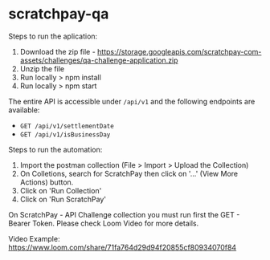 # scratchpay-qa

Steps to run the aplication:

1. Download the zip file - https://storage.googleapis.com/scratchpay-com-assets/challenges/qa-challenge-application.zip
2. Unzip the file
3. Run locally > npm install
4. Run locally > npm start

The entire API is accessible under `/api/v1` and the following endpoints are available:

- `GET /api/v1/settlementDate`
- `GET /api/v1/isBusinessDay`



Steps to run the automation:

1. Import the postman collection (File > Import > Upload the Collection)
2. On Colletions, search for ScratchPay then click on '...' (View More Actions) button.
3. Click on 'Run Collection'
4. Click on 'Run ScratchPay'

On ScratchPay - API Challenge collection you must run first the GET - Bearer Token. Please check Loom Video for more details.

Video Example: https://www.loom.com/share/71fa764d29d94f20855cf80934070f84
